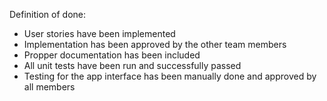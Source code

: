 Definition of done:
- User stories have been implemented
- Implementation has been approved by the other team members
- Propper documentation has been included
- All unit tests have been run and successfully passed
- Testing for the app interface has been manually done and approved by all members
